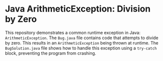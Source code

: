 # Java ArithmeticException: Division by Zero

This repository demonstrates a common runtime exception in Java: `ArithmeticException`.  The `Bug.java` file contains code that attempts to divide by zero. This results in an `ArithmeticException` being thrown at runtime.  The `BugSolution.java` file shows how to handle this exception using a `try-catch` block, preventing the program from crashing.